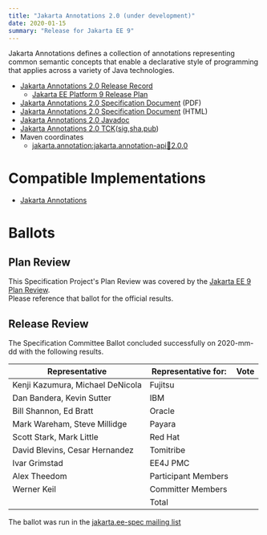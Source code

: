 ```yaml
---
title: "Jakarta Annotations 2.0 (under development)"
date: 2020-01-15
summary: "Release for Jakarta EE 9"
---
```

Jakarta Annotations defines a collection of annotations representing common semantic concepts that
enable a declarative style of programming that applies across a variety of Java technologies.

* [Jakarta Annotations 2.0 Release Record](https://projects.eclipse.org/projects/ee4j.ca/releases/2.0.0)
  * [Jakarta EE Platform 9 Release Plan](https://eclipse-ee4j.github.io/jakartaee-platform/jakartaee9/JakartaEE9ReleasePlan)
* [Jakarta Annotations 2.0 Specification Document]() (PDF)
* [Jakarta Annotations 2.0 Specification Document]() (HTML)
* [Jakarta Annotations 2.0 Javadoc](./apidocs)
* [Jakarta Annotations 2.0 TCK]()([sig](),[sha](),[pub]())
* Maven coordinates
  * [jakarta.annotation:jakarta.annotation-api:jar:2.0.0]()


# Compatible Implementations

* [Jakarta Annotations]()

# Ballots

## Plan Review

[//]: # (For Jakarta EE 9, the Platform Plan Review covered 95% of the Specification Projects.  For those Projects, just use the following statement in this Plan Review section:)

This Specification Project's Plan Review was covered by the [Jakarta EE 9 Plan Review](https://jakarta.ee/specifications/platform/9/).  
Please reference that ballot for the official results.

[//]: # (If your Project was required to do a standalone Plan Review...  You'll need to perform an official Plan Review ballot and record the results here.)

## Release Review

The Specification Committee Ballot concluded successfully on 2020-mm-dd with the following results.

| Representative                                 | Representative for: | Vote |
|------------------------------------------------|---------------------|------|
| Kenji Kazumura, Michael DeNicola               | Fujitsu             |      |
| Dan Bandera, Kevin Sutter                      | IBM                 |      |
| Bill Shannon, Ed Bratt                         | Oracle              |      |
| Mark Wareham, Steve Millidge                   | Payara              |      |
| Scott Stark, Mark Little                       | Red Hat             |      |
| David Blevins, Cesar Hernandez                 | Tomitribe           |      |
| Ivar Grimstad                                  | EE4J PMC            |      |
| Alex Theedom                                   | Participant Members |      |
| Werner Keil                                    | Committer Members   |      |
|                                                | Total               |      |

The ballot was run in the [jakarta.ee-spec mailing list]()
